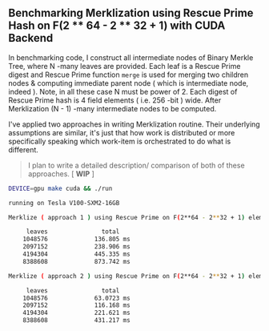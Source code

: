 ## Benchmarking Merklization using Rescue Prime Hash on F(2 ** 64 - 2 ** 32 + 1) with CUDA Backend

In benchmarking code, I construct all intermediate nodes of Binary Merkle Tree, where N -many leaves are provided. Each leaf is a Rescue Prime digest and Rescue Prime function `merge` is used for merging two children nodes & computing immediate parent node ( which is intermediate node, indeed ). Note, in all these case N must be power of 2. Each digest of Rescue Prime hash is 4 field elements ( i.e. 256 -bit ) wide. After Merklization (N - 1) -many intermediate nodes to be computed. 

I've applied two approaches in writing Merklization routine. Their underlying assumptions are similar, it's just that how work is distributed or more specifically speaking which work-item is orchestrated to do what  is different. 

> I plan to write a detailed description/ comparison of both of these approaches. [ **WIP** ]

```bash
DEVICE=gpu make cuda && ./run
```

```bash
running on Tesla V100-SXM2-16GB

Merklize ( approach 1 ) using Rescue Prime on F(2**64 - 2**32 + 1) elements 👇

     leaves		          total
    1048576		        136.805 ms
    2097152		        238.906 ms
    4194304		        445.335 ms
    8388608		        873.742 ms

Merklize ( approach 2 ) using Rescue Prime on F(2**64 - 2**32 + 1) elements 👇

     leaves		          total
    1048576		        63.0723 ms
    2097152		        116.168 ms
    4194304		        221.621 ms
    8388608		        431.217 ms
```
